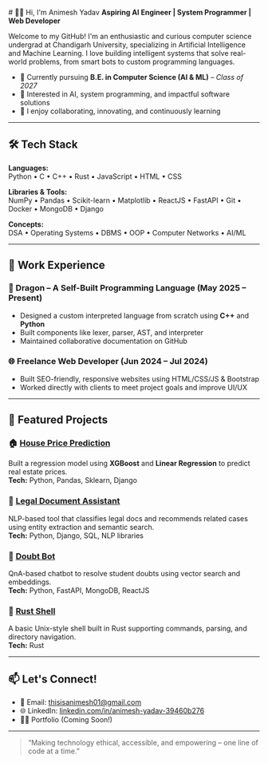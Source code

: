 # 👋🏻 Hi, I'm Animesh Yadav
**Aspiring AI Engineer | System Programmer | Web Developer**

Welcome to my GitHub! I'm an enthusiastic and curious computer science undergrad at Chandigarh University, specializing in Artificial Intelligence and Machine Learning. I love building intelligent systems that solve real-world problems, from smart bots to custom programming languages.

- 📍 Currently pursuing **B.E. in Computer Science (AI & ML)** – *Class of 2027*
- 🧠 Interested in AI, system programming, and impactful software solutions
- 💬 I enjoy collaborating, innovating, and continuously learning

---

## 🛠️ Tech Stack

**Languages:**  
Python • C • C++ • Rust • JavaScript • HTML • CSS

**Libraries & Tools:**  
NumPy • Pandas • Scikit-learn • Matplotlib • ReactJS • FastAPI • Git • Docker • MongoDB • Django

**Concepts:**  
DSA • Operating Systems • DBMS • OOP • Computer Networks • AI/ML

---

## 💼 Work Experience

### 🐉 Dragon – A Self-Built Programming Language (May 2025 – Present)
- Designed a custom interpreted language from scratch using **C++** and **Python**
- Built components like lexer, parser, AST, and interpreter
- Maintained collaborative documentation on GitHub

### 🌐 Freelance Web Developer (Jun 2024 – Jul 2024)
- Built SEO-friendly, responsive websites using HTML/CSS/JS & Bootstrap
- Worked directly with clients to meet project goals and improve UI/UX

---

## 📂 Featured Projects

### 🏠 [House Price Prediction](https://github.com/thisisanimesh01/House-Price-Prediction)
Built a regression model using **XGBoost** and **Linear Regression** to predict real estate prices.  
**Tech:** Python, Pandas, Sklearn, Django

### 📄 [Legal Document Assistant](https://github.com/thisisanimesh01/Legal_Document_Assistant)  
NLP-based tool that classifies legal docs and recommends related cases using entity extraction and semantic search.  
**Tech:** Python, Django, SQL, NLP libraries

### 🤖 [Doubt Bot](https://github.com/thisisanimesh01/Doubt_BOT)  
QnA-based chatbot to resolve student doubts using vector search and embeddings.  
**Tech:** Python, FastAPI, MongoDB, ReactJS

### 🧾 [Rust Shell](https://github.com/thisisanimesh01/My-Rust-Shell)  
A basic Unix-style shell built in Rust supporting commands, parsing, and directory navigation.  
**Tech:** Rust

---

## 📫 Let's Connect!

- 📧 Email: [thisisanimesh01@gmail.com](mailto:thisisanimesh01@gmail.com)
- 🌐 LinkedIn: [linkedin.com/in/animesh-yadav-39460b276](https://linkedin.com/in/animesh-yadav-39460b276)
- 🧑‍💻 Portfolio (Coming Soon!)

---

> “Making technology ethical, accessible, and empowering – one line of code at a time.”

